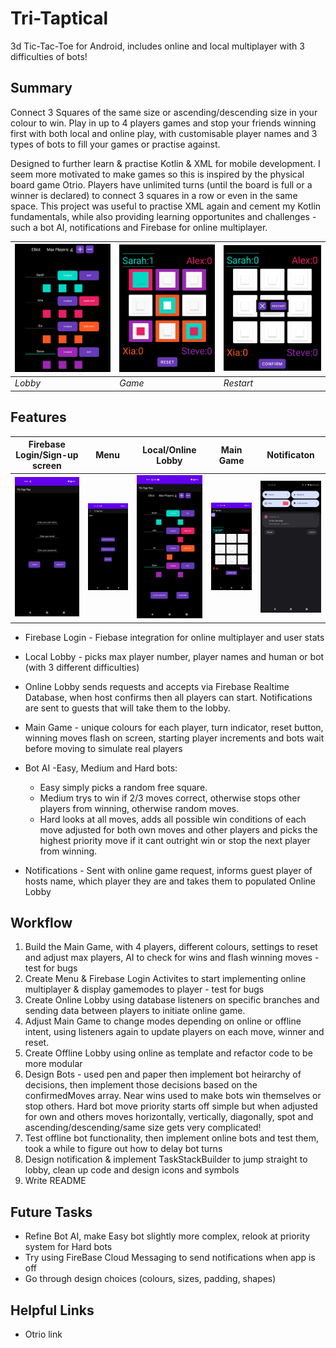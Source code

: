 # Tri-Taptical
 3d Tic-Tac-Toe for Android, includes online and local multiplayer with 3 difficulties of bots!
 
 ## Summary
 Connect 3 Squares of the same size or ascending/descending size in your colour to win. Play in up to 4 players games and stop your friends winning first with both local and online play, with customisable player names and 3 types of bots to fill your games or practise against.
 
 Designed to further learn & practise Kotlin & XML for mobile development. I seem more motivated to make games so this is inspired by the physical board game Otrio. Players have unlimited turns (until the board is full or a winner is declared) to connect 3 squares in a row or even in the same space.
 This project was useful to practise XML again and cement my Kotlin fundamentals, while also providing learning opportunites and challenges - such a bot AI, notifications and Firebase for online multiplayer.
 
| <img src="https://github.com/Kovah101/Kovah101/blob/main/T-T-T%20Screenshots/Lobby%20Cutdown.png" width="260"> | <img src="https://github.com/Kovah101/Kovah101/blob/main/T-T-T%20Screenshots/Game%20Cutdown.png" width="260"> | <img src="https://github.com/Kovah101/Kovah101/blob/main/T-T-T%20Screenshots/Restart%20Cutdown.png" width="260"> |
| ---| ---| ---|
| *Lobby* | *Game* | *Restart* |
 
 ## Features
 | Firebase Login/Sign-up screen | Menu | Local/Online Lobby | Main Game | Notificaton |
 | --- | --- | --- | --- | --- |
 |<img src="https://github.com/Kovah101/Kovah101/blob/main/T-T-T%20Screenshots/T-T-T%20Login%201.jpeg" width="250"> | <img src="https://github.com/Kovah101/Kovah101/blob/main/T-T-T%20Screenshots/T-T-T%20Menu.jpeg" width="250"> | <img src="https://github.com/Kovah101/Kovah101/blob/main/T-T-T%20Screenshots/T-T-T%20%20Lobby%201.jpeg" width="250"> | <img src="https://github.com/Kovah101/Kovah101/blob/main/T-T-T%20Screenshots/T-T-T%20Start%20Game.jpeg" width="250"> | <img src="https://github.com/Kovah101/Kovah101/blob/main/T-T-T%20Screenshots/T-T-T%20Notification.jpeg" width="250">
 
 * Firebase Login - Fiebase integration for online multiplayer and user stats
 
 * Local Lobby - picks max player number, player names and human or bot (with 3 different difficulties)


 *  Online Lobby sends requests and accepts via Firebase Realtime Database, when host confirms then all players can start. Notifications are sent to guests that will take them to the lobby. 


 * Main Game - unique colours for each player, turn indicator, reset button, winning moves flash on screen, starting player increments and bots wait before moving to simulate real players


 * Bot AI -Easy, Medium and Hard bots:
   - Easy simply picks a random free square. 
   - Medium trys to win if 2/3 moves correct, otherwise stops other players from winning, otherwise random moves. 
   - Hard looks at all moves, adds all possible win conditions of each move adjusted for both own moves and other players and picks the highest priority move if it cant outright win or stop the next player from winning.

 * Notifications - Sent with online game request, informs guest player of hosts name, which player they are and takes them to populated Online Lobby 
 
 ## Workflow
 1. Build the Main Game, with 4 players, different colours, settings to reset and adjust max players, AI to check for wins and flash winning moves - test for bugs
 2. Create Menu & Firebase Login Activites to start implementing online multiplayer & display gamemodes to player - test for bugs
 3. Create Online Lobby using database listeners on specific branches and sending data between players to initiate online game.
 4. Adjust Main Game to change modes depending on online or offline intent, using listeners again to update players on each move, winner and reset.
 5. Create Offline Lobby using online as template and refactor code to be more modular
 6. Design Bots - used pen and paper then implement bot heirarchy of decisions, then implement those decisions based on the confirmedMoves array. Near wins used to make bots win themselves or stop others. Hard bot move priority starts off simple but when adjusted for own and others moves horizontally, vertically, diagonally, spot and ascending/descending/same size gets very complicated!
 7. Test offline bot functionality, then implement online bots and test them, took a while to figure out how to delay bot turns
 8. Design notification & implement TaskStackBuilder to jump straight to lobby, clean up code and design icons and symbols
 9. Write README
 
 ## Future Tasks
 * Refine Bot AI, make Easy bot slightly more complex, relook at priority system for Hard bots
 * Try using FireBase Cloud Messaging to send notifications when app is off
 * Go through design choices (colours, sizes, padding, shapes) 
 
 ## Helpful Links
 * Otrio link
